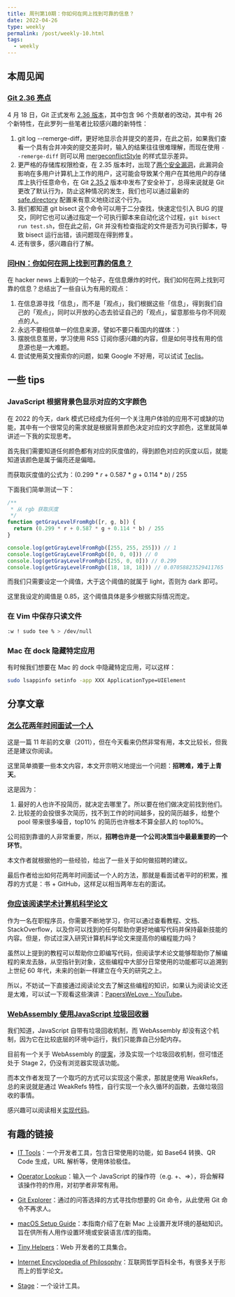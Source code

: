 ```yaml
---
title: 周刊第10期：你如何在网上找到可靠的信息？
date: 2022-04-26
type: weekly
permalink: /post/weekly-10.html
tags: 
  - weekly
---
```


## 本周见闻

### [Git 2.36 亮点](https://github.blog/2022-04-18-highlights-from-git-2-36/)

4 月 18 日，Git 正式发布 [2.36 版本](https://lore.kernel.org/git/xmqqh76qz791.fsf@gitster.g/T/#u)，其中包含 96 个贡献者的改动，其中有 26 个新特性，在此罗列一些笔者比较感兴趣的新特性：

1. git log --remerge-diff，更好地显示合并提交的差异，在此之前，如果我们查看一个具有合并冲突的提交差异时，输入的结果往往很难理解，而现在使用 `--remerge-diff` 则可以用 [mergeconflictStyle](https://git-scm.com/docs/git-config#Documentation/git-config.txt-mergeconflictStyle) 的样式显示差异。
2. 更严格的存储库权限检查，在 2.35 版本时，出现了[两个安全漏洞](https://github.blog/2022-04-12-git-security-vulnerability-announced/)，此漏洞会影响在多用户计算机上工作的用户，这可能会导致某个用户在其他用户的存储库上执行任意命令，在 Git [2.35.2](https://lore.kernel.org/git/xmqqv8veb5i6.fsf@gitster.g/) 版本中发布了安全补丁，总得来说就是 Git 更改了默认行为，防止这种情况的发生，我们也可以通过最新的 [safe.directory](https://git-scm.com/docs/git-config/#Documentation/git-config.txt-safedirectory) 配置来有意义地绕过这个行为。
3. 我们都知道 git bisect 这个命令可以用于二分查找，快速定位引入 BUG 的提交，同时它也可以通过指定一个可执行脚本来自动化这个过程，`git bisect run test.sh`，但在此之前，Git 并没有检查指定的文件是否为可执行脚本，导致 bisect 运行出错，该问题现在得到修复。
4. 还有很多，感兴趣自行了解。

### [问HN：你如何在网上找到可靠的信息？](https://news.ycombinator.com/item?id=31107699)

在 hacker news 上看到的一个帖子，在信息爆炸的时代，我们如何在网上找到可靠的信息？总结出了一些自认为有用的观点：

1. 在信息源寻找「信息」，而不是「观点」，我们根据这些「信息」，得到我们自己的「观点」，同时以开放的心态去验证自己的「观点」，留意那些与你不同观点的人。
2. 永远不要相信单一的信息来源，譬如不要只看国内的媒体：）
3. 摆脱信息茧房，学习使用 RSS 订阅你感兴趣的内容，但是如何寻找有用的信息源也是一大难题。
4. 尝试使用英文搜索你的问题，如果 Google 不好用，可以试试 [Teclis](https://teclis.com/)。

## 一些 tips

### JavaScript 根据背景色显示对应的文字颜色

在 2022 的今天，dark 模式已经成为任何一个关注用户体验的应用不可或缺的功能，其中有一个很常见的需求就是根据背景颜色决定对应的文字颜色，这里就简单讲述一下我的实现思考。

首先我们需要知道任何颜色都有对应的灰度值的，得到颜色对应的灰度以后，就能知道该颜色是属于偏亮还是偏暗。

而获取灰度值的公式为：(0.299 * *r* + 0.587 * *g* + 0.114 * *b*) / 255

下面我们简单测试一下：

```js
/**
 * 从 rgb 获取灰度
 */
function getGrayLevelFromRgb([r, g, b]) {
  return (0.299 * r + 0.587 * g + 0.114 * b) / 255
}

console.log(getGrayLevelFromRgb([255, 255, 255])) // 1
console.log(getGrayLevelFromRgb([0, 0, 0])) // 0
console.log(getGrayLevelFromRgb([255, 0, 0])) // 0.299
console.log(getGrayLevelFromRgb([18, 18, 18])) // 0.07058823529411765
```

而我们只需要设定一个阈值，大于这个阈值的就属于 light，否则为 dark 即可。

这里我设定的阈值是 0.85，这个阈值具体是多少根据实际情况而定。

### 在 Vim 中保存只读文件

```bash
:w ! sudo tee % > /dev/null
```

### Mac 在 dock 隐藏特定应用

有时候我们想要在 Mac 的 dock 中隐藏特定应用，可以这样：

```bash
sudo lsappinfo setinfo -app XXX ApplicationType=UIElement
```

## 分享文章

### [怎么花两年时间面试一个人](http://mindhacks.cn/2011/11/04/how-to-interview-a-person-for-two-years/)

这是一篇 11 年前的文章（2011），但在今天看来仍然非常有用，本文比较长，但我还是建议你阅读。

这里简单摘要一些本文内容，本文开宗明义地提出一个问题：**招聘难，难于上青天**。

这是因为：

1. 最好的人也许不投简历，就决定去哪里了。所以要在他们做决定前找到他们。
2. 比较差的会投很多次简历，找不到工作的时间越多，投的简历越多，给整个 pool 带来很多噪音，top10% 的简历也许根本不算全部人的 top10%。



公司招到靠谱的人非常重要，所以，**招聘也许是一个公司决策当中最最重要的一个环节**。

本文作者就根据他的一些经验，给出了一些关于如何做招聘的建议。



最后作者给出如何花两年时间面试一个人的方法，那就是看面试者平时的积累，推荐的方式是：书 + GitHub，这样足以相当两年左右的面试。

### [你应该阅读学术计算机科学论文](https://stackoverflow.blog/2022/04/07/you-should-be-reading-academic-computer-science-papers/)

作为一名在职程序员，你需要不断地学习，你可以通过查看教程、文档、StackOverflow，以及你可以找到的任何帮助你更好地编写代码并保持最新技能的内容。但是，你试过深入研究计算机科学论文来提高你的编程能力吗？



虽然以上提到的教程可以帮助你立即编写代码，但阅读学术论文能够帮助你了解编程的来龙去脉，从空指针到对象，这些编程中大部分日常使用的功能都可以追溯到上世纪 60 年代，未来的创新一样建立在今天的研究之上。



所以，不妨试一下直接通过阅读论文去了解这些编程的知识，如果认为阅读论文还是太难，可以试一下观看这些演讲：[PapersWeLove - YouTube](https://www.youtube.com/c/PapersWeLove/videos)。



### [WebAssembly 使用JavaScript 垃圾回收器](https://jott.live/markdown/js_gc_in_wasm)

我们知道，JavaScript 自带有垃圾回收机制，而 WebAssembly 却没有这个机制，因为它在比较底层的环境中运行，我们只能靠自己分配内存。



目前有一个关于 WebAssembly 的[提案](https://github.com/WebAssembly/gc/blob/main/proposals/gc/MVP.md)，涉及实现一个垃圾回收机制，但可惜还处于 Stage 2，仍没有浏览器实现该功能。



而本文作者发现了一个取巧的方式可以实现这个需求，那就是使用 WeakRefs，总的来说就是通过 WeakRefs 特性，自行实现一个永久循环的函数，去做垃圾回收的事情。



感兴趣可以阅读相关[实现代码](https://github.com/bwasti/web_assembly_experiments/tree/main/memory_management)。


## 有趣的链接

- [IT Tools](https://it-tools.tech/)：一个开发者工具，包含日常使用的功能，如 Base64 转换、QR Code 生成，URL 解析等，使用体验极佳。



- [Operator Lookup](https://www.joshwcomeau.com/operator-lookup/)：输入一个 JavaScript 的操作符（e.g. +、=>），将会解释该操作符的作用，对初学者非常有用。



- [Git Explorer](https://gitexplorer.com/)：通过的问答选择的方式寻找你想要的 Git 命令，从此使用 Git 命令不再求人。



- [macOS Setup Guide](https://sourabhbajaj.com/mac-setup)：本指南介绍了在新 Mac 上设置开发环境的基础知识。旨在供所有人用作设置环境或安装语言/库的指南。



- [Tiny Helpers](https://tiny-helpers.dev/)：Web 开发者的工具集合。



- [Internet Encyclopedia of Philosophy](https://iep.utm.edu/)：互联网哲学百科全书，有很多关于形而上的哲学论文。



- [Stage](https://stage.so/)：一个设计工具。
